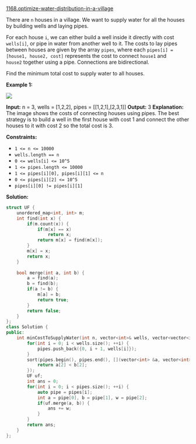 [1168.optimize-water-distribution-in-a-village](https://leetcode.com/problems/optimize-water-distribution-in-a-village/)  

There are `n` houses in a village. We want to supply water for all the houses by building wells and laying pipes.

For each house `i`, we can either build a well inside it directly with cost `wells[i]`, or pipe in water from another well to it. The costs to lay pipes between houses are given by the array `pipes`, where each `pipes[i] = [house1, house2, cost]` represents the cost to connect `house1` and `house2` together using a pipe. Connections are bidirectional.

Find the minimum total cost to supply water to all houses.

**Example 1:**

**![](https://assets.leetcode.com/uploads/2019/05/22/1359_ex1.png)**

**Input:** n = 3, wells = \[1,2,2\], pipes = \[\[1,2,1\],\[2,3,1\]\]
**Output:** 3
**Explanation:** 
The image shows the costs of connecting houses using pipes.
The best strategy is to build a well in the first house with cost 1 and connect the other houses to it with cost 2 so the total cost is 3.

**Constraints:**

*   `1 <= n <= 10000`
*   `wells.length == n`
*   `0 <= wells[i] <= 10^5`
*   `1 <= pipes.length <= 10000`
*   `1 <= pipes[i][0], pipes[i][1] <= n`
*   `0 <= pipes[i][2] <= 10^5`
*   `pipes[i][0] != pipes[i][1]`  



**Solution:**  

```cpp
struct UF {
    unordered_map<int, int> m;
    int find(int x) {
        if(m.count(x)) {
            if(m[x] == x)
                return x;
            return m[x] = find(m[x]);
        }
        m[x] = x;
        return x;
    }
    
    bool merge(int a, int b) {
        a = find(a);
        b = find(b);
        if(a != b) {
            m[a] = b;
            return true;
        }
        return false;
    }
};
class Solution {
public:
    int minCostToSupplyWater(int n, vector<int>& wells, vector<vector<int>>& pipes) {
        for(int i = 0; i < wells.size(); ++i) {
            pipes.push_back({0, i + 1, wells[i]});
        }
        sort(pipes.begin(), pipes.end(), [](vector<int> &a, vector<int> &b){
            return a[2] < b[2];
        });
        UF uf;
        int ans = 0;
        for(int i = 0; i < pipes.size(); ++i) {
            auto pipe = pipes[i];
            int a = pipe[0], b = pipe[1], w = pipe[2];
            if(uf.merge(a, b)) {
                ans += w;
            }
        }
        return ans;
    }
};
```
      